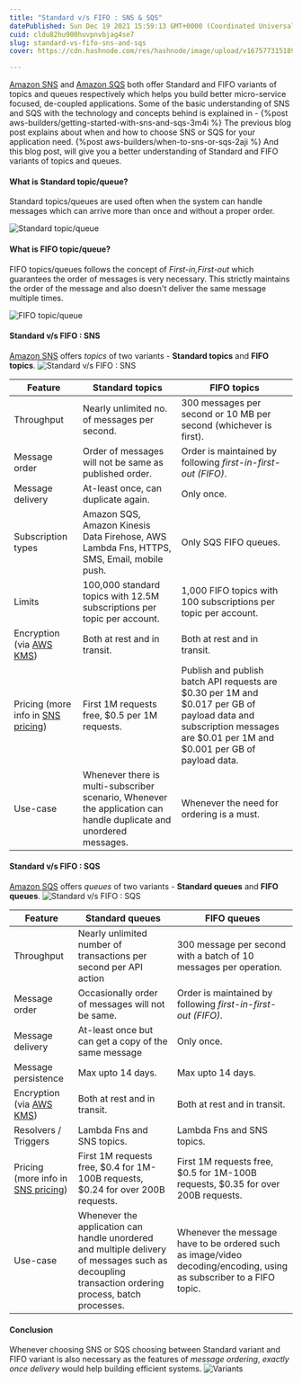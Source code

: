 ```yaml
---
title: "Standard v/s FIFO : SNS & SQS"
datePublished: Sun Dec 19 2021 15:59:13 GMT+0000 (Coordinated Universal Time)
cuid: cldu82hu900huvpnvbjag4se7
slug: standard-vs-fifo-sns-and-sqs
cover: https://cdn.hashnode.com/res/hashnode/image/upload/v1675773151897/eef0e490-98b9-4205-87a3-d09b9bbd784d.jpeg

---
```


[Amazon SNS](https://aws.amazon.com/sns/) and [Amazon SQS](https://aws.amazon.com/sqs/) both offer Standard and FIFO variants of topics and queues respectively which helps you build better micro-service focused, de-coupled applications. 
Some of the basic understanding of SNS and SQS with the technology and concepts behind is explained in - 
{%post aws-builders/getting-started-with-sns-and-sqs-3m4i %}
The previous blog post explains about when and how to choose SNS or SQS for your application need.
{%post aws-builders/when-to-sns-or-sqs-2aji %}
And this blog post, will give you a better understanding of Standard and FIFO variants of topics and queues.

#### What is Standard topic/queue?
Standard topics/queues are used often when the system can handle messages which can arrive more than once and without a proper order. 

![Standard topic/queue](https://cdn.hashnode.com/res/hashnode/image/upload/v1675773143761/5f202f62-5c4b-44b0-9fc9-f0f2fa4fd8a5.png)
 
#### What is FIFO topic/queue?
FIFO topics/queues follows the concept of *First-in,First-out* which guarantees the order of messages is very necessary. This strictly maintains the order of the message and also doesn't deliver the same message multiple times. 

![FIFO topic/queue](https://cdn.hashnode.com/res/hashnode/image/upload/v1675773145138/2ff13012-ee7c-4d65-a697-de659bc0fbec.png)

#### Standard v/s FIFO : SNS
[Amazon SNS](https://aws.amazon.com/sns/) offers *topics* of two variants - **Standard topics** and **FIFO topics**. 
![Standard v/s FIFO : SNS](https://cdn.hashnode.com/res/hashnode/image/upload/v1675773146408/e7bb3e77-0e31-45d4-ba80-eb077069f41f.png)
 
Feature| Standard topics | FIFO topics
--- | --- | ---
Throughput | Nearly unlimited no. of messages per second. | 300 messages per second or 10 MB per second (whichever is first).
Message order | Order of messages will not be same as published order. | Order is maintained by following *first-in-first-out (FIFO)*.
Message delivery | At-least once, can duplicate again. | Only once.
Subscription types | Amazon SQS, Amazon Kinesis Data Firehose, AWS Lambda Fns, HTTPS, SMS, Email, mobile push. | Only SQS FIFO queues.
Limits | 100,000 standard topics with 12.5M subscriptions per topic per account. | 1,000 FIFO topics with 100 subscriptions per topic per account.
Encryption (via [AWS KMS](https://aws.amazon.com/kms/)) | Both at rest and in transit. | Both at rest and in transit.
Pricing (more info in [SNS pricing](https://aws.amazon.com/sns/pricing/)) | First 1M requests free, $0.5 per 1M requests. | Publish and publish batch API requests are $0.30 per 1M and $0.017 per GB of payload data and subscription messages are $0.01 per 1M and $0.001 per GB of payload data.
Use-case | Whenever there is multi-subscriber scenario, Whenever the application can handle duplicate and unordered messages. | Whenever the need for ordering is a must.

#### Standard v/s FIFO : SQS
[Amazon SQS](https://aws.amazon.com/sqs/) offers *queues* of two variants - **Standard queues** and **FIFO queues**. 
![Standard v/s FIFO : SQS](https://cdn.hashnode.com/res/hashnode/image/upload/v1675773147998/a04051f9-8760-4740-8222-bc796a8e27f5.png)
 
Feature| Standard queues | FIFO queues
--- | --- | ---
Throughput | Nearly unlimited number of transactions per second per API action | 300 message per second with a batch of 10 messages per operation. 
Message order | Occasionally order of messages will not be same. | Order is maintained by following *first-in-first-out (FIFO)*.
Message delivery | At-least once but can get a copy of the same message | Only once.
Message persistence | Max upto 14 days. | Max upto 14 days.
Encryption (via [AWS KMS](https://aws.amazon.com/kms/)) | Both at rest and in transit. | Both at rest and in transit.
Resolvers / Triggers | Lambda Fns and SNS topics. | Lambda Fns and SNS topics.
Pricing (more info in [SNS pricing](https://aws.amazon.com/sqs/pricing/)) | First 1M requests free, $0.4 for 1M-100B requests, $0.24 for over 200B requests. | First 1M requests free, $0.5 for 1M-100B requests, $0.35 for over 200B requests.
Use-case | Whenever the application can handle unordered and multiple delivery of messages such as decoupling transaction ordering process, batch processes. | Whenever the message have to be ordered such as image/video decoding/encoding, using as subscriber to a FIFO topic.

#### Conclusion
Whenever choosing SNS or SQS choosing between Standard variant and FIFO variant is also necessary as the features of *message ordering*, *exactly once delivery* would help building efficient systems. 
![Variants](https://cdn.hashnode.com/res/hashnode/image/upload/v1675773150061/b3cebe21-d82e-4845-afa2-fe86d24c4002.png)
 